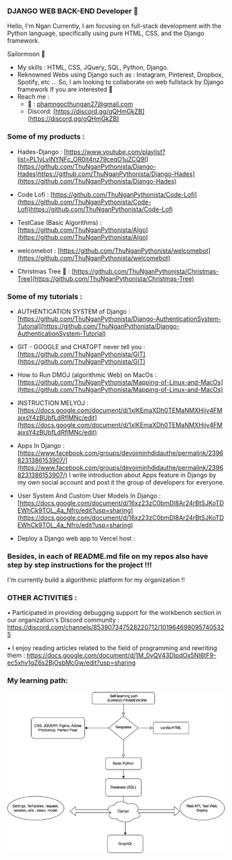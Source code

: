 ### DJANGO WEB BACK-END Developer 👋

Hello, I'm Ngan
Currently, I am focusing on full-stack development with the Python language, specifically using pure HTML, CSS, and the Django framework.

Sailormoon 🐧

+ My skills : HTML, CSS, JQuery, SQL, Python, Django.
+ Reknowned Webs using Django such as : Instagram, Pinterest, Dropbox, Spotify, etc ...
So, I am looking to collaborate on web fullstack by Django framework If you are interested 🐧
+ Reach me :
    - 📩 : phamngocthungan27@gmail.com
    - Discord: [https://discord.gg/gQHmGkZB](https://discord.gg/gQHmGkZB)


### Some of my products : 

+ Hades-Django : [https://www.youtube.com/playlist?list=PL1yLvINYNFc_OR0it4nz79ceqO1uZCQ9I](https://github.com/ThuNganPythonista/Django-Hades)https://github.com/ThuNganPythonista/Django-Hades](https://github.com/ThuNganPythonista/Django-Hades)
  
+ Code Lofi : [https://github.com/ThuNganPythonista/Code-Lofi](https://github.com/ThuNganPythonista/Code-Lofi)https://github.com/ThuNganPythonista/Code-Lofi
+ TestCase (Basic Algorithms) : [https://github.com/ThuNganPythonista/Algo](https://github.com/ThuNganPythonista/Algo)
+ welcomebot : [https://github.com/ThuNganPythonista/welcomebot](https://github.com/ThuNganPythonista/welcomebot)
  
+ Christmas Tree 🎄 : [https://github.com/ThuNganPythonista/Christmas-Tree](https://github.com/ThuNganPythonista/Christmas-Tree)

### Some of my tutorials : 

+ AUTHENTICATION SYSTEM of Django : [https://github.com/ThuNganPythonista/Django-AuthenticationSystem-Tutorial](https://github.com/ThuNganPythonista/Django-AuthenticationSystem-Tutorial)
+ GIT - GOOGLE and CHATGPT never tell you : [https://github.com/ThuNganPythonista/GIT](https://github.com/ThuNganPythonista/GIT)
+ How to Run DMOJ (algorithmic Web) on MacOs : [https://github.com/ThuNganPythonista/Mapping-of-Linux-and-MacOs](https://github.com/ThuNganPythonista/Mapping-of-Linux-and-MacOs)
+ INSTRUCTION MELYOJ : [https://docs.google.com/document/d/1xlKEmaXDh0TEMaNMXHijv4FMajxsY4zBUbfLdRflMNc/edit](https://docs.google.com/document/d/1xlKEmaXDh0TEMaNMXHijv4FMajxsY4zBUbfLdRflMNc/edit)
  
+ Apps In Django : [https://www.facebook.com/groups/devoiminhdidauthe/permalink/23968231386153907/](https://www.facebook.com/groups/devoiminhdidauthe/permalink/23968231386153907/)
I write introduction about Apps feature in Django by my own social account and post it the group of developers for everyone.

+ User System And Custom User Models In Django : [https://docs.google.com/document/d/16xz23zC0bmDl8Ar24rBtSJKoTDEWhCk9TOL_4a_Nfro/edit?usp=sharing](https://docs.google.com/document/d/16xz23zC0bmDl8Ar24rBtSJKoTDEWhCk9TOL_4a_Nfro/edit?usp=sharing)

+ Deploy a Django web app to Vercel host :


### Besides, in each of README.md file on my repos also have step by step instructions for the project !!!

I'm currently build a algorithmic platform for my organization !!

### OTHER ACTIVITIES :
•	Participated in providing debugging support for the workbench section in our organization's Discord community  : https://discord.com/channels/853907347528220712/1019646980957405325


•	I enjoy reading articles related to the field of programming and rewriting them : https://docs.google.com/document/d/1M_0vQV43DIpdOx5NI6tF9-ec5xhv1gZ6s2BjOsbMcGw/edit?usp=sharing




### My learning path:

![image](https://github.com/ThuNganPythonista/ThuNganPythonista/blob/main/Untitled%20Diagram.drawio.png)

